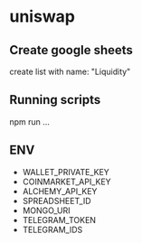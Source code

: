 # uniswap

## Create google sheets
create list with name: "Liquidity"
## Running scripts
npm run ...

## ENV
- WALLET_PRIVATE_KEY
- COINMARKET_API_KEY
- ALCHEMY_API_KEY
- SPREADSHEET_ID
- MONGO_URI
- TELEGRAM_TOKEN
- TELEGRAM_IDS


